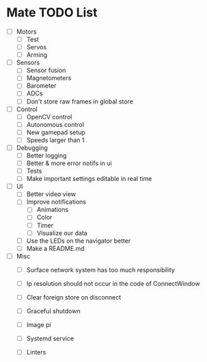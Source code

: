 # Mate TODO List

- [ ] Motors
  - [ ] Test
  - [ ] Servos
  - [ ] Arming
- [ ] Sensors
  - [ ] Sensor fusion
  - [ ] Magnetometers
  - [ ] Barometer
  - [ ] ADCs
  - [ ] Don't store raw frames in global store
- [ ] Control
  - [ ] OpenCV control
  - [ ] Autonomous control
  - [ ] New gamepad setup
  - [ ] Speeds larger than 1
- [ ] Debugging
  - [ ] Better logging
  - [ ] Better & more error notifs in ui
  - [ ] Tests
  - [ ] Make important settings editable in real time
- [ ] UI
  - [ ] Better video view
  - [ ] Improve notifications
    - [ ] Animations
    - [ ] Color
    - [ ] Timer
    - [ ] Visualize our data
  - [ ] Use the LEDs on the navigator better
  - [ ] Make a README.md
- [ ] Misc
  - [ ] Surface network system has too much responsibility
  - [ ] Ip resolution should not occur in the code of ConnectWindow
  - [ ] Clear foreign store on disconnect
  - [ ] Graceful shutdown
  - [ ] Image pi
  - [ ] Systemd service
  - [ ] Linters

